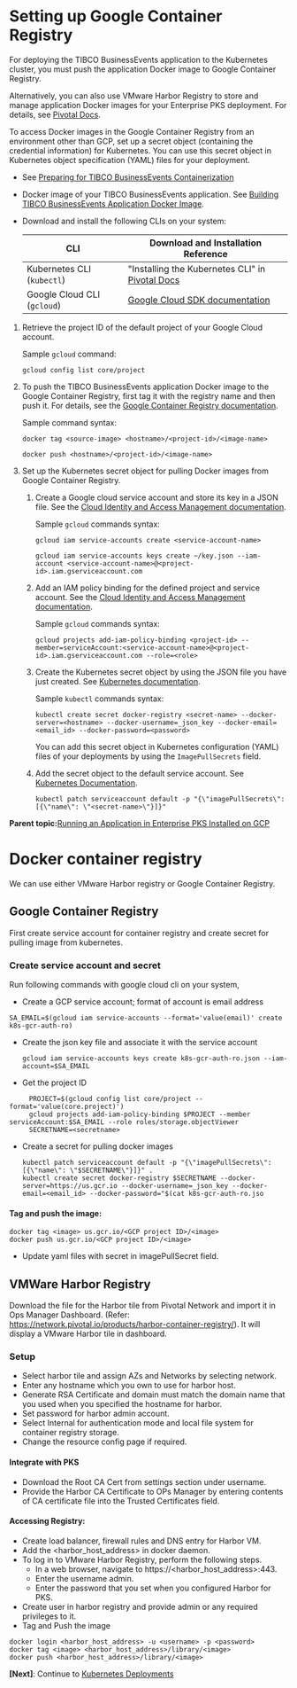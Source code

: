 # Setting up Google Container Registry

For deploying the TIBCO BusinessEvents application to the Kubernetes cluster, you must push the application Docker image to Google Container Registry.

Alternatively, you can also use VMware Harbor Registry to store and manage application Docker images for your Enterprise PKS deployment. For details, see [Pivotal Docs](https://docs.pivotal.io/pks).

To access Docker images in the Google Container Registry from an environment other than GCP, set up a secret object \(containing the credential information\) for Kubernetes. You can use this secret object in Kubernetes object specification \(YAML\) files for your deployment.

-   See [Preparing for TIBCO BusinessEvents Containerization](Before%20You%20Begin)
-   Docker image of your TIBCO BusinessEvents application. See [Building TIBCO BusinessEvents Application Docker Image](Building%20TIBCO%20BusinessEvents%20Application%20Docker%20Image).
-   Download and install the following CLIs on your system:

    |CLI|Download and Installation Reference|
    |---|-----------------------------------|
    |Kubernetes CLI \(`kubectl`\)|"Installing the Kubernetes CLI" in [Pivotal Docs](https://docs.pivotal.io/pks)|
    |Google Cloud CLI \(`gcloud`\)|[Google Cloud SDK documentation](https://cloud.google.com/sdk/docs/)|


1.  Retrieve the project ID of the default project of your Google Cloud account.

    Sample `gcloud` command:

    ```
    gcloud config list core/project
    ```

2.  To push the TIBCO BusinessEvents application Docker image to the Google Container Registry, first tag it with the registry name and then push it. For details, see the [Google Container Registry documentation](https://cloud.google.com/container-registry/docs/).

    Sample command syntax:

    ```
    docker tag <source-image> <hostname>/<project-id>/<image-name>

    docker push <hostname>/<project-id>/<image-name>
    ```

3.  Set up the Kubernetes secret object for pulling Docker images from Google Container Registry.

    1.  Create a Google cloud service account and store its key in a JSON file. See the [Cloud Identity and Access Management documentation](https://cloud.google.com/iam/docs/).

        Sample `gcloud` commands syntax:

        ```
        gcloud iam service-accounts create <service-account-name>

        gcloud iam service-accounts keys create ~/key.json --iam-account <service-account-name>@<project-id>.iam.gserviceaccount.com

        ```

    2.  Add an IAM policy binding for the defined project and service account. See the [Cloud Identity and Access Management documentation](https://cloud.google.com/iam/docs/).

        Sample `gcloud` commands syntax:

        ```
        gcloud projects add-iam-policy-binding <project-id> --member=serviceAccount:<service-account-name>@<project-id>.iam.gserviceaccount.com --role=<role>
        ```

    3.  Create the Kubernetes secret object by using the JSON file you have just created. See [Kubernetes documentation](https://kubernetes.io/docs).

        Sample `kubectl` commands syntax:

        ```
        kubectl create secret docker-registry <secret-name> --docker-server=<hostname> --docker-username=_json_key --docker-email=<email_id> --docker-password=<password>

        ```

        You can add this secret object in Kubernetes configuration \(YAML\) files of your deployments by using the `ImagePullSecrets` field.

    4.  Add the secret object to the default service account. See [Kubernetes Documentation](https://kubernetes.io/docs).

        ```
        kubectl patch serviceaccount default -p "{\"imagePullSecrets\": [{\"name\": \"<secret-name>\"}]}"

        ```


**Parent topic:**[Running an Application in Enterprise PKS Installed on GCP](Running%20an%20Application%20in%20PKS%20Installed%20on%20GCP)




# Docker container registry
We can use either VMware Harbor registry or Google Container Registry.

## Google Container Registry
First create service account for container registry and create secret for pulling image from kubernetes.

### Create service account and secret
Run following commands with google cloud cli on your system,

* Create a GCP service account; format of account is email address
```
SA_EMAIL=$(gcloud iam service-accounts --format='value(email)' create k8s-gcr-auth-ro)
```
* Create the json key file and associate it with the service account
    ```
    gcloud iam service-accounts keys create k8s-gcr-auth-ro.json --iam-account=$SA_EMAIL
    ```
* Get the project ID
```
     PROJECT=$(gcloud config list core/project --format='value(core.project)')
     gcloud projects add-iam-policy-binding $PROJECT --member serviceAccount:$SA_EMAIL --role roles/storage.objectViewer
     SECRETNAME=<secretname>
```
* Create a secret for pulling docker images

     ```
     kubectl patch serviceaccount default -p "{\"imagePullSecrets\": [{\"name\": \"$SECRETNAME\"}]}" .
     kubectl create secret docker-registry $SECRETNAME --docker-server=https://us.gcr.io --docker-username=_json_key --docker-email=<email_id> --docker-password="$(cat k8s-gcr-auth-ro.jso
    ```   
#### Tag and push the image:
```
docker tag <image> us.gcr.io/<GCP project ID>/<image>
docker push us.gcr.io/<GCP project ID>/<image>
```
* Update yaml files with secret in imagePullSecret field.

## VMWare Harbor Registry
Download the file for the Harbor tile from Pivotal Network and import it in Ops Manager Dashboard. (Refer: https://network.pivotal.io/products/harbor-container-registry/). It will display a VMware Harbor tile in dashboard.

### Setup
* Select harbor tile and assign AZs and Networks by selecting network.
* Enter any hostname which you own to use for harbor host.
* Generate RSA Certificate and domain must match the domain name that you used when you specified the hostname for harbor.
* Set password for harbor admin account.
* Select Internal for authentication mode and local file system for container registry storage.
* Change the resource config page if required.

#### Integrate with PKS
* Download the Root CA Cert from settings section under username.
* Provide the Harbor CA Certificate to OPs Manager by entering contents of CA certificate file into the Trusted Certificates field.

#### Accessing Registry:
* Create load balancer, firewall rules and DNS entry for Harbor VM.
* Add the <harbor_host_address> in docker daemon.
* To log in to VMware Harbor Registry, perform the following steps.
  * In a web browser, navigate to https://<harbor_host_address>:443.
  * Enter the username admin.
  * Enter the password that you set when you configured Harbor for PKS.
* Create user in harbor registry and provide admin or any required privileges to it.
* Tag and Push the image
```
docker login <harbor_host_address> -u <username> -p <password>
docker tag <image> <harbor_host_address>/library/<image>
docker push <harbor_host_address>/library/<image>
```

**[Next]**: Continue to [Kubernetes Deployments](deployments) 
